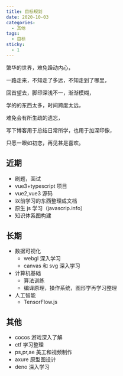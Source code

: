 ```yaml
---
title: 目标规划
date: 2020-10-03
categories:
  - 其他
tags:
  - 目标
sticky:
  - 1
---
```


<section style='font-family:"黑体"'>
<p>繁华的世界，难免躁动内心，</p> 
<p>一路走来，不知走了多远，不知走到了哪里，</p>
<p>回首望去，脚印深浅不一，渐渐模糊，</p>
<p>学的的东西太多，时间跨度太远，</p>
<p>难免会有所生疏的遗忘，</p>
<p>写下博客用于总结日常所学，也用于加深印像，</p>
<p>只愿一眼如初恋，再见甚是喜欢。</p>
</section>

<!-- more -->

## 近期

- 刷题，面试
- vue3+typescript 项目
- vue2,vue3 源码
- 以前学习的东西整理成文档
- 原生 js 学习（javascrip.info）
- 知识体系图构建

## 长期

- 数据可视化
  - webgl 深入学习
  - canvas 和 svg 深入学习
- 计算机基础
  - 算法训练
  - 编译原理，操作系统，图形学再学习整理
- 人工智能
  - TensorFlow.js

## 其他

- cocos 游戏深入了解
- ctf 学习整理
- ps,pr,ae 美工和视频制作
- axure 原型图设计
- deno 深入学习

